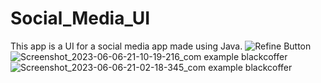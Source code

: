 # Social_Media_UI
This app is a UI for a social media app made using Java. 
![Refine Button](https://github.com/nileshgade0428/Social_Media_UI/assets/131879434/daf3f9fe-7b1d-4643-abe4-3e800f5ad698)
![Screenshot_2023-06-06-21-10-19-216_com example blackcoffer](https://github.com/nileshgade0428/Social_Media_UI/assets/131879434/e62d9066-ade8-47a0-80e5-7624c0224c4e)
![Screenshot_2023-06-06-21-02-18-345_com example blackcoffer](https://github.com/nileshgade0428/Social_Media_UI/assets/131879434/46a4a70b-af40-4f96-8b03-9dd7cff0023a)
